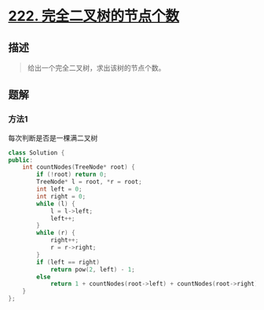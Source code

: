 # [222. 完全二叉树的节点个数](https://leetcode-cn.com/problems/count-complete-tree-nodes/)

## 描述

> 给出一个完全二叉树，求出该树的节点个数。

## 题解

### 方法1

每次判断是否是一棵满二叉树

```c++
class Solution {
public:
    int countNodes(TreeNode* root) {
        if (!root) return 0;
        TreeNode* l = root, *r = root;
        int left = 0;
        int right = 0;
        while (l) {
            l = l->left;
            left++;
        }
        while (r) {
            right++;
            r = r->right;
        }
        if (left == right)
            return pow(2, left) - 1;
        else
            return 1 + countNodes(root->left) + countNodes(root->right);    
    }
};
```